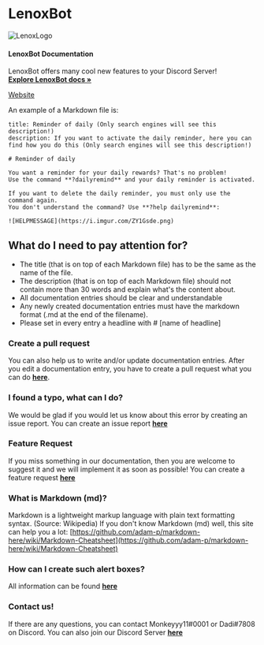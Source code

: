 # LenoxBot

 ![LenoxLogo](https://github.com/LenoxBot/LenoxBot-Docs/tree/1302f0466965455759d3d829f7fc69d41fd2c3d2/docs/lenoxbot.png)

#### LenoxBot Documentation

 LenoxBot offers many cool new features to your Discord Server!  
 [**Explore LenoxBot docs »**](https://docs.lenoxbot.com)  
  
 [Website](https://lenoxbot.com)

An example of a Markdown file is:

```text
title: Reminder of daily (Only search engines will see this description!)
description: If you want to activate the daily reminder, here you can find how you do this (Only search engines will see this description!)

# Reminder of daily

You want a reminder for your daily rewards? That's no problem!
Use the command **?dailyremind** and your daily reminder is activated. 

If you want to delete the daily reminder, you must only use the command again.
You don't understand the command? Use **?help dailyremind**:

![HELPMESSAGE](https://i.imgur.com/ZY1Gsde.png)
```

## What do I need to pay attention for?

* The title \(that is on top of each Markdown file\) has to be the same as the name of the file.
* The description \(that is on top of each Markdown file\) should not contain more than 30 words and explain what's the content about.
* All documentation entries should be clear and understandable
* Any newly created documentation entries must have the markdown format \(.md at the end of the filename\).
* Please set in every entry a headline with \# \[name of headline\]

### Create a pull request

You can also help us to write and/or update documentation entries. After you edit a documentation entry, you have to create a pull request what you can do [**here**](https://github.com/LenoxBot/LenoxBot-Docs/pulls).

### I found a typo, what can I do?

We would be glad if you would let us know about this error by creating an issue report. You can create an issue report [**here**](https://github.com/Monkeyyy11/LenoxBot/issues)

### Feature Request

If you miss something in our documentation, then you are welcome to suggest it and we will implement it as soon as possible! You can create a feature request [**here**](https://github.com/Monkeyyy11/LenoxBot/issues)

### What is Markdown \(md\)?

Markdown is a lightweight markup language with plain text formatting syntax. \(Source: Wikipedia\) If you don't know Markdown \(md\) well, this site can help you a lot: [https://github.com/adam-p/markdown-here/wiki/Markdown-Cheatsheet](https://github.com/adam-p/markdown-here/wiki/Markdown-Cheatsheet)

### How can I create such alert boxes?

All information can be found [**here**](https://squidfunk.github.io/mkdocs-material/extensions/admonition/#info)

### Contact us!

If there are any questions, you can contact Monkeyyy11\#0001 or Dadi\#7808 on Discord. You can also join our Discord Server [**here**](https://lenoxbot.com/discord)

